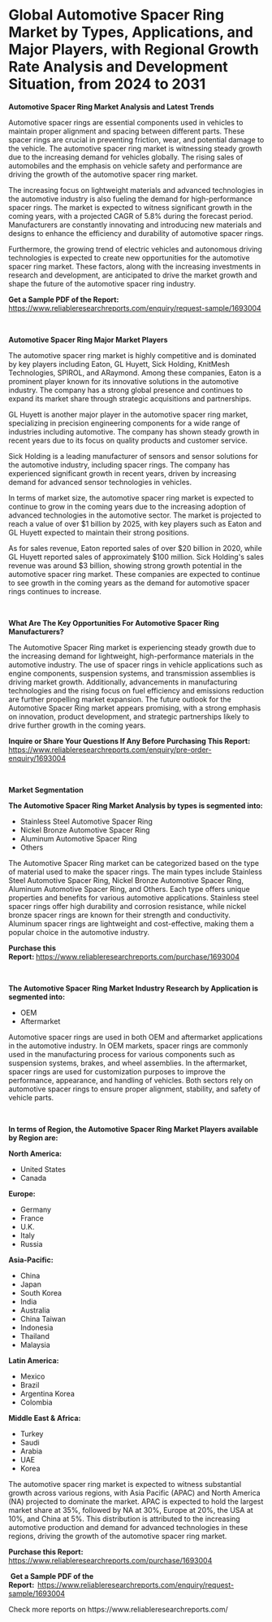 <p><h1>Global Automotive Spacer Ring Market by Types, Applications, and Major Players, with Regional Growth Rate Analysis and Development Situation, from 2024 to 2031</h1></p><p><strong>Automotive Spacer Ring Market Analysis and Latest Trends</strong></p>
<p><p>Automotive spacer rings are essential components used in vehicles to maintain proper alignment and spacing between different parts. These spacer rings are crucial in preventing friction, wear, and potential damage to the vehicle. The automotive spacer ring market is witnessing steady growth due to the increasing demand for vehicles globally. The rising sales of automobiles and the emphasis on vehicle safety and performance are driving the growth of the automotive spacer ring market.</p><p>The increasing focus on lightweight materials and advanced technologies in the automotive industry is also fueling the demand for high-performance spacer rings. The market is expected to witness significant growth in the coming years, with a projected CAGR of 5.8% during the forecast period. Manufacturers are constantly innovating and introducing new materials and designs to enhance the efficiency and durability of automotive spacer rings.</p><p>Furthermore, the growing trend of electric vehicles and autonomous driving technologies is expected to create new opportunities for the automotive spacer ring market. These factors, along with the increasing investments in research and development, are anticipated to drive the market growth and shape the future of the automotive spacer ring industry.</p></p>
<p><strong>Get a Sample PDF of the Report:&nbsp;</strong> <a href="https://www.reliableresearchreports.com/enquiry/request-sample/1693004">https://www.reliableresearchreports.com/enquiry/request-sample/1693004</a></p>
<p>&nbsp;</p>
<p><strong>Automotive Spacer Ring Major Market Players</strong></p>
<p><p>The automotive spacer ring market is highly competitive and is dominated by key players including Eaton, GL Huyett, Sick Holding, KnitMesh Technologies, SPIROL, and ARaymond. Among these companies, Eaton is a prominent player known for its innovative solutions in the automotive industry. The company has a strong global presence and continues to expand its market share through strategic acquisitions and partnerships.</p><p>GL Huyett is another major player in the automotive spacer ring market, specializing in precision engineering components for a wide range of industries including automotive. The company has shown steady growth in recent years due to its focus on quality products and customer service.</p><p>Sick Holding is a leading manufacturer of sensors and sensor solutions for the automotive industry, including spacer rings. The company has experienced significant growth in recent years, driven by increasing demand for advanced sensor technologies in vehicles.</p><p>In terms of market size, the automotive spacer ring market is expected to continue to grow in the coming years due to the increasing adoption of advanced technologies in the automotive sector. The market is projected to reach a value of over $1 billion by 2025, with key players such as Eaton and GL Huyett expected to maintain their strong positions.</p><p>As for sales revenue, Eaton reported sales of over $20 billion in 2020, while GL Huyett reported sales of approximately $100 million. Sick Holding's sales revenue was around $3 billion, showing strong growth potential in the automotive spacer ring market. These companies are expected to continue to see growth in the coming years as the demand for automotive spacer rings continues to increase.</p></p>
<p>&nbsp;</p>
<p><strong>What Are The Key Opportunities For Automotive Spacer Ring Manufacturers?</strong></p>
<p><p>The Automotive Spacer Ring market is experiencing steady growth due to the increasing demand for lightweight, high-performance materials in the automotive industry. The use of spacer rings in vehicle applications such as engine components, suspension systems, and transmission assemblies is driving market growth. Additionally, advancements in manufacturing technologies and the rising focus on fuel efficiency and emissions reduction are further propelling market expansion. The future outlook for the Automotive Spacer Ring market appears promising, with a strong emphasis on innovation, product development, and strategic partnerships likely to drive further growth in the coming years.</p></p>
<p><strong>Inquire or Share Your Questions If Any Before Purchasing This Report:</strong> <a href="https://www.reliableresearchreports.com/enquiry/pre-order-enquiry/1693004">https://www.reliableresearchreports.com/enquiry/pre-order-enquiry/1693004</a></p>
<p>&nbsp;</p>
<p><strong>Market Segmentation</strong></p>
<p><strong>The Automotive Spacer Ring Market Analysis by types is segmented into:</strong></p>
<p><ul><li>Stainless Steel Automotive Spacer Ring</li><li>Nickel Bronze Automotive Spacer Ring</li><li>Aluminum Automotive Spacer Ring</li><li>Others</li></ul></p>
<p><p>The Automotive Spacer Ring market can be categorized based on the type of material used to make the spacer rings. The main types include Stainless Steel Automotive Spacer Ring, Nickel Bronze Automotive Spacer Ring, Aluminum Automotive Spacer Ring, and Others. Each type offers unique properties and benefits for various automotive applications. Stainless steel spacer rings offer high durability and corrosion resistance, while nickel bronze spacer rings are known for their strength and conductivity. Aluminum spacer rings are lightweight and cost-effective, making them a popular choice in the automotive industry.</p></p>
<p><strong>Purchase this Report:&nbsp;</strong><a href="https://www.reliableresearchreports.com/purchase/1693004">https://www.reliableresearchreports.com/purchase/1693004</a></p>
<p>&nbsp;</p>
<p><strong>The Automotive Spacer Ring Market Industry Research by Application is segmented into:</strong></p>
<p><ul><li>OEM</li><li>Aftermarket</li></ul></p>
<p><p>Automotive spacer rings are used in both OEM and aftermarket applications in the automotive industry. In OEM markets, spacer rings are commonly used in the manufacturing process for various components such as suspension systems, brakes, and wheel assemblies. In the aftermarket, spacer rings are used for customization purposes to improve the performance, appearance, and handling of vehicles. Both sectors rely on automotive spacer rings to ensure proper alignment, stability, and safety of vehicle parts.</p></p>
<p>&nbsp;</p>
<p><strong>In terms of Region, the Automotive Spacer Ring Market Players available by Region are:</strong></p>
<p>
    <p> <strong> North America: </strong>
        <ul>
            <li>United States</li>
            <li>Canada</li>
        </ul>
        </p> 
    <p> <strong> Europe: </strong>
        <ul>
            <li>Germany</li>
            <li>France</li>
            <li>U.K.</li>
            <li>Italy</li>
            <li>Russia</li>
        </ul>
        </p> 
    <p> <strong> Asia-Pacific: </strong>
        <ul>
            <li>China</li>
            <li>Japan</li>
            <li>South Korea</li>
            <li>India</li>
            <li>Australia</li>
            <li>China Taiwan</li>
            <li>Indonesia</li>
            <li>Thailand</li>
            <li>Malaysia</li>
        </ul>
        </p> 
    <p> <strong> Latin America: </strong>
        <ul>
            <li>Mexico</li>
            <li>Brazil</li>
            <li>Argentina Korea</li>
            <li>Colombia</li>
        </ul>
        </p> 
    <p> <strong> Middle East & Africa: </strong>
        <ul>
            <li>Turkey</li>
            <li>Saudi</li>
            <li>Arabia</li>
            <li>UAE</li>
            <li>Korea</li>
        </ul>
    </p>
    </p>
<p><p>The automotive spacer ring market is expected to witness substantial growth across various regions, with Asia Pacific (APAC) and North America (NA) projected to dominate the market. APAC is expected to hold the largest market share at 35%, followed by NA at 30%, Europe at 20%, the USA at 10%, and China at 5%. This distribution is attributed to the increasing automotive production and demand for advanced technologies in these regions, driving the growth of the automotive spacer ring market.</p></p>
<p><strong>Purchase this Report: </strong><a href="https://www.reliableresearchreports.com/purchase/1693004">https://www.reliableresearchreports.com/purchase/1693004</a></p>
<p>&nbsp;<strong>Get a Sample PDF of the Report:&nbsp;&nbsp;</strong><a href="https://www.reliableresearchreports.com/enquiry/request-sample/1693004">https://www.reliableresearchreports.com/enquiry/request-sample/1693004</a></p>
<p><strong></strong></p>
<p>Check more reports on https://www.reliableresearchreports.com/</p>